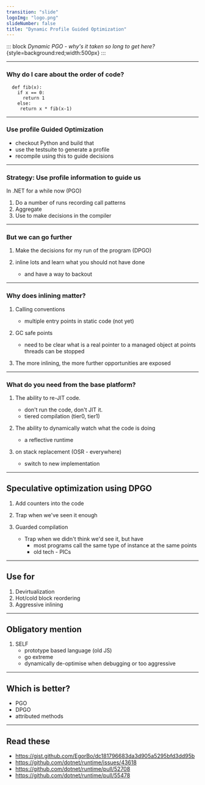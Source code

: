 ```yaml
---
transition: "slide"
logoImg: "logo.png"
slideNumber: false
title: "Dynamic Profile Guided Optimization"
---
```


::: block
*Dynamic PGO - why's it taken so long to get here?* {style=background:red;width:500px}
::: 

---

### Why do I care about the order of code?

```
  def fib(x):
    if x == 0:
      return 1
    else: 
     return x * fib(x-1)
```

---

### Use profile Guided Optimization


- checkout Python and build that
- use the testsuite to generate a profile
- recompile using this to guide decisions

---


### Strategy: Use profile information to guide us

In .NET for a while now (PGO)

1. Do a number of runs recording call patterns
2. Aggregate
3. Use to make decisions in the compiler

---

### But we can go further

1. Make the decisions for my run of the program (DPGO)

2. inline lots and learn what you should not have done
    - and have a way to backout


---

### Why does inlining matter?

1. Calling conventions
    - multiple entry points in static code (not yet)

2. GC safe points
    - need to be clear what is a real pointer to a managed object at points threads can be stopped

3. The more inlining, the more further opportunities are exposed


---


### What do you need from the base platform?

1.  The ability to re-JIT code.
    - don't run the code, don't JIT it.
    - tiered compilation (tier0, tier1)

2. The ability to dynamically watch what the code is doing
    - a reflective runtime

3. on stack replacement (OSR - everywhere)
    - switch to new implementation


---



## Speculative optimization using DPGO

1. Add counters into the code

2. Trap when we've seen it enough

3. Guarded compilation
   -  Trap when we didn't think we'd see it, but have  
        - most programs call the same type of instance at the same points 
        - old tech - PICs


---

## Use for

1. Devirtualization
2. Hot/cold block reordering
3. Aggressive inlining

---


## Obligatory mention

1. SELF 
    - prototype based language (old JS)
    - go extreme
    - dynamically de-optimise when debugging or too aggressive

---

## Which is better?

- PGO 
- DPGO
- attributed methods

---


## Read these

- https://gist.github.com/EgorBo/dc181796683da3d905a5295bfd3dd95b
- https://github.com/dotnet/runtime/issues/43618
- https://github.com/dotnet/runtime/pull/52708
- https://github.com/dotnet/runtime/pull/55478
